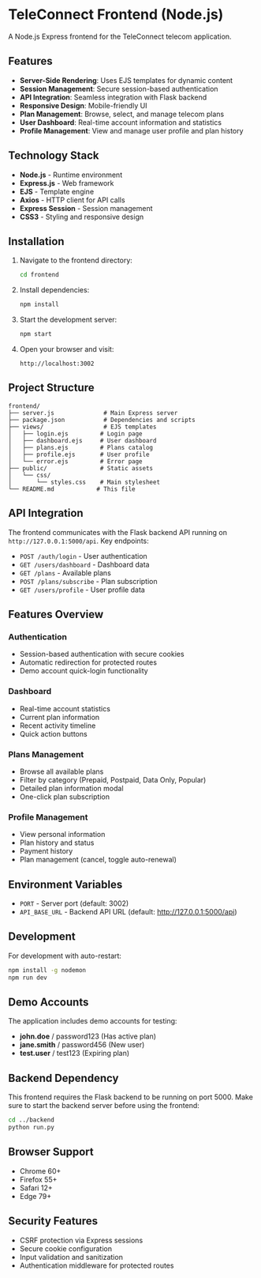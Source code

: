 # TeleConnect Frontend (Node.js)

A Node.js Express frontend for the TeleConnect telecom application.

## Features

- **Server-Side Rendering**: Uses EJS templates for dynamic content
- **Session Management**: Secure session-based authentication
- **API Integration**: Seamless integration with Flask backend
- **Responsive Design**: Mobile-friendly UI
- **Plan Management**: Browse, select, and manage telecom plans
- **User Dashboard**: Real-time account information and statistics
- **Profile Management**: View and manage user profile and plan history

## Technology Stack

- **Node.js** - Runtime environment
- **Express.js** - Web framework
- **EJS** - Template engine
- **Axios** - HTTP client for API calls
- **Express Session** - Session management
- **CSS3** - Styling and responsive design

## Installation

1. Navigate to the frontend directory:
   ```bash
   cd frontend
   ```

2. Install dependencies:
   ```bash
   npm install
   ```

3. Start the development server:
   ```bash
   npm start
   ```

4. Open your browser and visit:
   ```
   http://localhost:3002
   ```

## Project Structure

```
frontend/
├── server.js              # Main Express server
├── package.json           # Dependencies and scripts
├── views/                 # EJS templates
│   ├── login.ejs         # Login page
│   ├── dashboard.ejs     # User dashboard
│   ├── plans.ejs         # Plans catalog
│   ├── profile.ejs       # User profile
│   └── error.ejs         # Error page
├── public/               # Static assets
│   └── css/
│       └── styles.css    # Main stylesheet
└── README.md            # This file
```

## API Integration

The frontend communicates with the Flask backend API running on `http://127.0.0.1:5000/api`. Key endpoints:

- `POST /auth/login` - User authentication
- `GET /users/dashboard` - Dashboard data
- `GET /plans` - Available plans
- `POST /plans/subscribe` - Plan subscription
- `GET /users/profile` - User profile data

## Features Overview

### Authentication
- Session-based authentication with secure cookies
- Automatic redirection for protected routes
- Demo account quick-login functionality

### Dashboard
- Real-time account statistics
- Current plan information
- Recent activity timeline
- Quick action buttons

### Plans Management
- Browse all available plans
- Filter by category (Prepaid, Postpaid, Data Only, Popular)
- Detailed plan information modal
- One-click plan subscription

### Profile Management
- View personal information
- Plan history and status
- Payment history
- Plan management (cancel, toggle auto-renewal)

## Environment Variables

- `PORT` - Server port (default: 3002)
- `API_BASE_URL` - Backend API URL (default: http://127.0.0.1:5000/api)

## Development

For development with auto-restart:

```bash
npm install -g nodemon
npm run dev
```

## Demo Accounts

The application includes demo accounts for testing:

- **john.doe** / password123 (Has active plan)
- **jane.smith** / password456 (New user)
- **test.user** / test123 (Expiring plan)

## Backend Dependency

This frontend requires the Flask backend to be running on port 5000. Make sure to start the backend server before using the frontend:

```bash
cd ../backend
python run.py
```

## Browser Support

- Chrome 60+
- Firefox 55+
- Safari 12+
- Edge 79+

## Security Features

- CSRF protection via Express sessions
- Secure cookie configuration
- Input validation and sanitization
- Authentication middleware for protected routes

